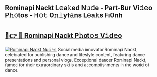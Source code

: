 ## Rominapi Nackt L𝚎a𝚔ed N𝚞𝚍e - Part-Bur Vi𝚍𝚎o P𝚑𝚘tos - H𝚘𝚝 O𝚗𝚕yf𝚊ns L𝚎a𝚔s Fi0nh

# <h2><a href="http://kf1be7.oniu.top/?m=Rominapi+Nackt">🔗👉 🔴 Rominapi Nackt P𝚑ot𝚘𝚜 V𝚒d𝚎o</a></h2>

[![Rominapi Nackt Nu𝚍e𝚜](https://i.imgur.com/0qMVB7G.gif)](http://kf1be7.oniu.top/?m=Rominapi+Nackt)
Social media innovator Rominapi Nackt, celebrated for publishing dance and lifestyle content, featuring dance presentations and personal vlogs. Exceptional dancer Rominapi Nackt, famed for their extraordinary skills and accomplishments in the world of dance.  
